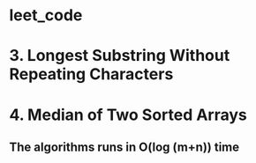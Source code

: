 # leet_code

# 3. Longest Substring Without Repeating Characters

# 4. Median of Two Sorted Arrays
## The algorithms runs in O(log (m+n)) time
